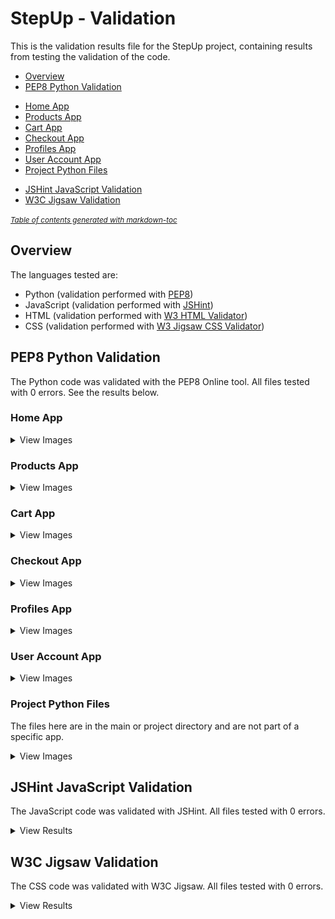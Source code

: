 # StepUp - Validation

This is the validation results file for the StepUp project, containing results from testing the validation of the code.

* [Overview](#overview)
* [PEP8 Python Validation](#pep8-python-validation)
+ [Home App](#home-app)
+ [Products App](#products-app)
+ [Cart App](#cart-app)
+ [Checkout App](#checkout-app)
+ [Profiles App](#profiles-app)
+ [User Account App](#user-account-app)
+ [Project Python Files](#project-python-files)
* [JSHint JavaScript Validation](#jshint-javascript-validation)
* [W3C Jigsaw Validation](#w3c-jigsaw-validation)

<small><i><a href='http://ecotrust-canada.github.io/markdown-toc/'>Table of contents generated with markdown-toc</a></i></small>


## Overview

The languages tested are:
* Python (validation performed with [PEP8](http://pep8online.com/))
* JavaScript (validation performed with [JSHint](https://jshint.com/))
* HTML (validation performed with [W3 HTML Validator](https://validator.w3.org/nu/))
* CSS (validation performed with [W3 Jigsaw CSS Validator](https://www.w3.org/))


## PEP8 Python Validation

The Python code was validated with the PEP8 Online tool. All files tested with 0 errors.
See the results below.

### Home App

<details>
  <summary>View Images</summary>
  
#### home/apps.py

![pep8 result home/apps.py](https://github.com/johnvenkiah/CI_PP5_John_Venkiah/blob/main/docs/validation/pep8/pep8_home_apps.png)
  
#### home/contexts.py

![pep8 result home/contexts.py](https://github.com/johnvenkiah/CI_PP5_John_Venkiah/blob/main/docs/validation/pep8/pep8_home_contexts.png)
  
#### home/forms.py

![pep8 result home/contexts.py](https://github.com/johnvenkiah/CI_PP5_John_Venkiah/blob/main/docs/validation/pep8/pep8_home_forms.png)
  
#### home/test_forms.py

![pep8 result home/test_forms.py](https://github.com/johnvenkiah/CI_PP5_John_Venkiah/blob/main/docs/validation/pep8/pep8_home_test_forms.png)
  
#### home/test_views.py

![pep8 result home/test_views.py](https://github.com/johnvenkiah/CI_PP5_John_Venkiah/blob/main/docs/validation/pep8/pep8_home_test_views.png)
  
#### home/urls.py

![pep8 result home/urls.py](https://github.com/johnvenkiah/CI_PP5_John_Venkiah/blob/main/docs/validation/pep8/pep8_home_urls.png)
  
#### home/views.py

![pep8 result home/views.py](https://github.com/johnvenkiah/CI_PP5_John_Venkiah/blob/main/docs/validation/pep8/pep8_home_views.png)

[To Top](#overview)

</details>


### Products App

<details>
  <summary>View Images</summary>
  
#### products/admin.py

![pep8 result products/apps.py](https://github.com/johnvenkiah/CI_PP5_John_Venkiah/blob/main/docs/validation/pep8/pep8_products_admin.png)
  
#### products/apps.py

![pep8 result products/apps.py](https://github.com/johnvenkiah/CI_PP5_John_Venkiah/blob/main/docs/validation/pep8/pep8_products_apps.png)
  
#### products/contexts.py

![pep8 result products/contexts.py](https://github.com/johnvenkiah/CI_PP5_John_Venkiah/blob/main/docs/validation/pep8/pep8_products_contexts.png)
  
#### products/forms.py

![pep8 result products/forms.py](https://github.com/johnvenkiah/CI_PP5_John_Venkiah/blob/main/docs/validation/pep8/pep8_products_forms.png)
  
#### products/models.py

![pep8 result products/models.py](https://github.com/johnvenkiah/CI_PP5_John_Venkiah/blob/main/docs/validation/pep8/pep8_products_models.png)
  
#### products/product_choices.py

![pep8 result products/product_choices.py](https://github.com/johnvenkiah/CI_PP5_John_Venkiah/blob/main/docs/validation/pep8/pep8_products_product_choices.png)
  
#### products/test_forms.py

![pep8 result products/test_forms.py](https://github.com/johnvenkiah/CI_PP5_John_Venkiah/blob/main/docs/validation/pep8/pep8_products_test_forms.png)
  
#### products/test_models.py

![pep8 result products/test_models.py](https://github.com/johnvenkiah/CI_PP5_John_Venkiah/blob/main/docs/validation/pep8/pep8_products_test_models.png)
  
#### products/test_views.py

![pep8 result products/test_views.py](https://github.com/johnvenkiah/CI_PP5_John_Venkiah/blob/main/docs/validation/pep8/pep8_products_test_views.png)
  
#### products/urls.py

![pep8 result products/urls.py](https://github.com/johnvenkiah/CI_PP5_John_Venkiah/blob/main/docs/validation/pep8/pep8_products_urls.png)
  
#### products/views.py

![pep8 result products/views.py](https://github.com/johnvenkiah/CI_PP5_John_Venkiah/blob/main/docs/validation/pep8/pep8_products_views.png)
  
#### products/widgets.py

![pep8 result products/widgets.py](https://github.com/johnvenkiah/CI_PP5_John_Venkiah/blob/main/docs/validation/pep8/pep8_products_widgets.png)

[To Top](#overview)

</details>


### Cart App

<details>
  <summary>View Images</summary>
  
#### cart/apps.py

![pep8 result cart/apps.py](https://github.com/johnvenkiah/CI_PP5_John_Venkiah/blob/main/docs/validation/pep8/pep8_cart_apps.png)
  
#### cart/contexts.py

![pep8 result cart/contexts.py](https://github.com/johnvenkiah/CI_PP5_John_Venkiah/blob/main/docs/validation/pep8/pep8_cart_contexts.png)
  
#### cart/test_views.py

![pep8 result cart/test_views.py](https://github.com/johnvenkiah/CI_PP5_John_Venkiah/blob/main/docs/validation/pep8/pep8_cart_test_views.png)
  
#### cart/tools.py

![pep8 result cart/tools.py](https://github.com/johnvenkiah/CI_PP5_John_Venkiah/blob/main/docs/validation/pep8/pep8_cart_tools.png)
  
#### cart/urls.py

![pep8 result cart/urls.py](https://github.com/johnvenkiah/CI_PP5_John_Venkiah/blob/main/docs/validation/pep8/pep8_cart_urls.png)
  
#### cart/views.py

![pep8 result cart/views.py](https://github.com/johnvenkiah/CI_PP5_John_Venkiah/blob/main/docs/validation/pep8/pep8_cart_views.png)

[To Top](#overview)

</details>


### Checkout App

<details>
  <summary>View Images</summary>
  
#### checkout/admin.py

![pep8 result checkout/apps.py](https://github.com/johnvenkiah/CI_PP5_John_Venkiah/blob/main/docs/validation/pep8/pep8_checkout_admin.png)
  
#### checkout/apps.py

![pep8 result checkout/apps.py](https://github.com/johnvenkiah/CI_PP5_John_Venkiah/blob/main/docs/validation/pep8/pep8_checkout_apps.png)
  
#### checkout/forms.py

![pep8 result checkout/contexts.py](https://github.com/johnvenkiah/CI_PP5_John_Venkiah/blob/main/docs/validation/pep8/pep8_checkout_forms.png)
  
#### checkout/models.py

![pep8 result checkout/models.py](https://github.com/johnvenkiah/CI_PP5_John_Venkiah/blob/main/docs/validation/pep8/pep8_checkout_models.png)
  
#### checkout/signals.py

![pep8 result checkout/signals.py](https://github.com/johnvenkiah/CI_PP5_John_Venkiah/blob/main/docs/validation/pep8/pep8_checkout_signals.png)
  
#### checkout/test_forms.py

![pep8 result checkout/test_forms.py](https://github.com/johnvenkiah/CI_PP5_John_Venkiah/blob/main/docs/validation/pep8/pep8_checkout_test_forms.png)
  
#### checkout/test_models.py

![pep8 result checkout/test_models.py](https://github.com/johnvenkiah/CI_PP5_John_Venkiah/blob/main/docs/validation/pep8/pep8_checkout_test_models.png)
  
#### checkout/test_views.py

![pep8 result checkout/test_views.py](https://github.com/johnvenkiah/CI_PP5_John_Venkiah/blob/main/docs/validation/pep8/pep8_checkout_test_views.png)
  
#### checkout/urls.py

![pep8 result checkout/urls.py](https://github.com/johnvenkiah/CI_PP5_John_Venkiah/blob/main/docs/validation/pep8/pep8_checkout_urls.png)
  
#### checkout/views.py

![pep8 result checkout/views.py](https://github.com/johnvenkiah/CI_PP5_John_Venkiah/blob/main/docs/validation/pep8/pep8_checkout_views.png)
  
#### checkout/webhook_handler.py

![pep8 result checkout/webhook_handler.py](https://github.com/johnvenkiah/CI_PP5_John_Venkiah/blob/main/docs/validation/pep8/pep8_checkout_webhook_handler.png)
  
#### checkout/webhooks.py

![pep8 result checkout/webhooks.py](https://github.com/johnvenkiah/CI_PP5_John_Venkiah/blob/main/docs/validation/pep8/pep8_checkout_webhooks.png)

[To Top](#overview)

</details>


### Profiles App

<details>
  <summary>View Images</summary>
  
#### profiles/apps.py

![pep8 result profiles/apps.py](https://github.com/johnvenkiah/CI_PP5_John_Venkiah/blob/main/docs/validation/pep8/pep8_profiles_apps.png)
  
#### profiles/forms.py

![pep8 result profiles/forms.py](https://github.com/johnvenkiah/CI_PP5_John_Venkiah/blob/main/docs/validation/pep8/pep8_profiles_forms.png)
  
#### profiles/models.py

![pep8 result profiles/models.py](https://github.com/johnvenkiah/CI_PP5_John_Venkiah/blob/main/docs/validation/pep8/pep8_profiles_models.png)
  
#### profiles/test_models.py

![pep8 result profiles/test_models.py](https://github.com/johnvenkiah/CI_PP5_John_Venkiah/blob/main/docs/validation/pep8/pep8_profiles_test_models.png)
  
#### profiles/test_views.py

![pep8 result profiles/test_views.py](https://github.com/johnvenkiah/CI_PP5_John_Venkiah/blob/main/docs/validation/pep8/pep8_profiles_test_views.png)
  
#### profiles/urls.py

![pep8 result profiles/urls.py](https://github.com/johnvenkiah/CI_PP5_John_Venkiah/blob/main/docs/validation/pep8/pep8_profiles_urls.png)
  
#### profiles/views.py

![pep8 result profiles/views.py](https://github.com/johnvenkiah/CI_PP5_John_Venkiah/blob/main/docs/validation/pep8/pep8_profiles_views.png)

[To Top](#overview)

</details>


### User Account App

<details>
  <summary>View Images</summary>
  
#### user_account/apps.py

![pep8 result user_account/apps.py](https://github.com/johnvenkiah/CI_PP5_John_Venkiah/blob/main/docs/validation/pep8/pep8_user_account_apps.png)
  
#### user_account/forms.py

![pep8 result user_account/forms.py](https://github.com/johnvenkiah/CI_PP5_John_Venkiah/blob/main/docs/validation/pep8/pep8_user_account_forms.png)
  
#### user_account/test_views.py

![pep8 result user_account/test_views.py](https://github.com/johnvenkiah/CI_PP5_John_Venkiah/blob/main/docs/validation/pep8/pep8_user_account_test_views.png)
  
#### user_account/urls.py

![pep8 result user_account/urls.py](https://github.com/johnvenkiah/CI_PP5_John_Venkiah/blob/main/docs/validation/pep8/pep8_user_account_urls.png)
  
#### user_account/views.py

![pep8 result user_account/views.py](https://github.com/johnvenkiah/CI_PP5_John_Venkiah/blob/main/docs/validation/pep8/pep8_user_account_views.png)

[To Top](#overview)

</details>


### Project Python Files

The files here are in the main or project directory and are not part of a specific app.

<details>
  <summary>View Images</summary>

#### stepup/settings.py

![pep8 result stepup/settings.py](https://github.com/johnvenkiah/CI_PP5_John_Venkiah/blob/main/docs/validation/pep8/pep8_settings.png)
  
#### stepup/urls.py

![pep8 result stepup/urls.py](https://github.com/johnvenkiah/CI_PP5_John_Venkiah/blob/main/docs/validation/pep8/pep8_urls.png)
  
#### manage.py

![pep8 result manage.py](https://github.com/johnvenkiah/CI_PP5_John_Venkiah/blob/main/docs/validation/pep8/pep8_manage.png)
  
#### custom_storages.py

![pep8 result custom_storages.py](https://github.com/johnvenkiah/CI_PP5_John_Venkiah/blob/main/docs/validation/pep8/pep8_custom_storages.png)

[To Top](#overview)

</details>



## JSHint JavaScript Validation

The JavaScript code was validated with JSHint. All files tested with 0 errors.

<details>
  <summary>View Results</summary>
  
#### base.js

![JSHint base.js](https://github.com/johnvenkiah/CI_PP5_John_Venkiah/blob/main/docs/validation/jshint/jshint_base_js.png)
  
#### brand_modal.js

![JSHint brand_modal.js](https://github.com/johnvenkiah/CI_PP5_John_Venkiah/blob/main/docs/validation/jshint/jshint_brand_modal.png)
  
#### cart_script.html

![JSHint cart_script](https://github.com/johnvenkiah/CI_PP5_John_Venkiah/blob/main/docs/validation/jshint/jshint_cart_script.png)
  
#### edit_product.html script

![JSHint edit_product](https://github.com/johnvenkiah/CI_PP5_John_Venkiah/blob/main/docs/validation/jshint/jshint_edit_product.png)
  
#### prevent_scroll.js

![JSHint prevent_scroll](https://github.com/johnvenkiah/CI_PP5_John_Venkiah/blob/main/docs/validation/jshint/jshint_prevent_scroll.png)
  
#### products_form.js

![JSHint products_form](https://github.com/johnvenkiah/CI_PP5_John_Venkiah/blob/main/docs/validation/jshint/jshint_products_form.png)

#### quantity_input_script.js

![JSHint quantity_input_script](https://github.com/johnvenkiah/CI_PP5_John_Venkiah/blob/main/docs/validation/jshint/jshint_quantity_input_script.png)

#### results_sorting.js

![JSHint results_sorting](https://github.com/johnvenkiah/CI_PP5_John_Venkiah/blob/main/docs/validation/jshint/jshint_results_sorting.png)
  
#### stripe_elements.js

![JSHint stripe_elements](https://github.com/johnvenkiah/CI_PP5_John_Venkiah/blob/main/docs/validation/jshint/jshint_stripe_elements.png)

[To Top](#overview)

</details>


## W3C Jigsaw Validation

The CSS code was validated with W3C Jigsaw. All files tested with 0 errors.

<details>
  <summary>View Results</summary>
  
#### base.css

![Jigsaw base.css](https://github.com/johnvenkiah/CI_PP5_John_Venkiah/blob/main/docs/validation/jigsaw/w3_css_base.png)
  
#### checkout.css

![Jigsaw checkout.css](https://github.com/johnvenkiah/CI_PP5_John_Venkiah/blob/main/docs/validation/jigsaw/w3_css_checkout.png)
  
#### profiles.css

![Jigsaw profiles.css](https://github.com/johnvenkiah/CI_PP5_John_Venkiah/blob/main/docs/validation/jigsaw/w3_css_profiles.png)

</details>
